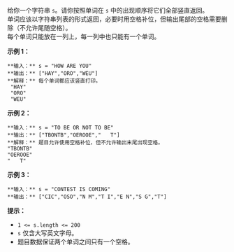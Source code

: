 给你一个字符串 `s`。请你按照单词在 `s` 中的出现顺序将它们全部竖直返回。  
单词应该以字符串列表的形式返回，必要时用空格补位，但输出尾部的空格需要删除（不允许尾随空格）。  
每个单词只能放在一列上，每一列中也只能有一个单词。



**示例 1：**

    
    
    **输入：** s = "HOW ARE YOU"
    **输出：** ["HAY","ORO","WEU"]
    **解释：** 每个单词都应该竖直打印。 
     "HAY"
     "ORO"
     "WEU"
    

**示例 2：**

    
    
    **输入：** s = "TO BE OR NOT TO BE"
    **输出：** ["TBONTB","OEROOE","   T"]
    **解释：** 题目允许使用空格补位，但不允许输出末尾出现空格。
    "TBONTB"
    "OEROOE"
    "   T"
    

**示例 3：**

    
    
    **输入：** s = "CONTEST IS COMING"
    **输出：** ["CIC","OSO","N M","T I","E N","S G","T"]
    



**提示：**

  * `1 <= s.length <= 200`
  * `s` 仅含大写英文字母。
  * 题目数据保证两个单词之间只有一个空格。

